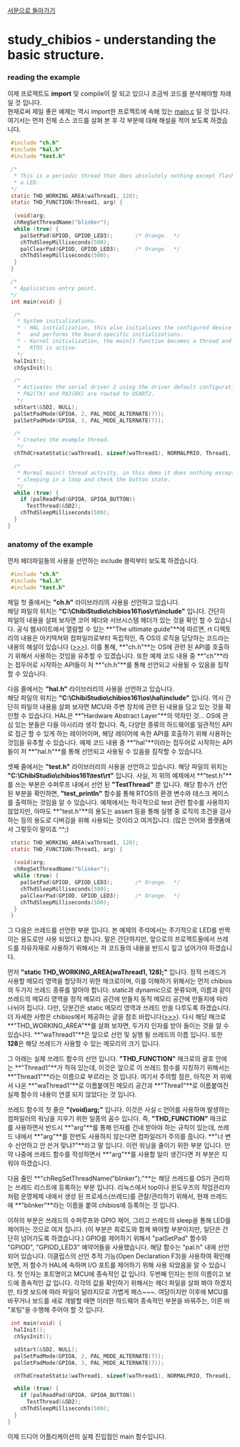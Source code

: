 [서문으로 돌아가기](README.md#howwhat---어떻게-무엇을-개발하고-공유할까)

# study_chibios - understanding the basic structure.

### reading the example
   
이제 프로젝트도 **import** 및 compile이 잘 되고 있으니 조금씩 코드를 분석해야할 차례일 것 입니다.   
현재로써 제일 좋은 예제는 역시 import한 프로젝트에 속해 있는 [main.c](projects/RT-STM32F407-DISCOVERY-01/main.c) 일 것 입니다.  
여기서는 먼저 전체 소스 코드를 살펴 본 후 각 부분에 대해 해설을 적어 보도록 하겠습니다.   
   
```C 
 #include "ch.h"
 #include "hal.h"
 #include "test.h"

 /*
  * This is a periodic thread that does absolutely nothing except flashing
  * a LED.
 */
 static THD_WORKING_AREA(waThread1, 128);
 static THD_FUNCTION(Thread1, arg) {
 
  (void)arg;
  chRegSetThreadName("blinker");
  while (true) {
    palSetPad(GPIOD, GPIOD_LED3);       /* Orange.  */
    chThdSleepMilliseconds(500);
    palClearPad(GPIOD, GPIOD_LED3);     /* Orange.  */
    chThdSleepMilliseconds(500);
  }
 }

 /*
  * Application entry point.
 */
 int main(void) {

  /*
   * System initializations.
   * - HAL initialization, this also initializes the configured device drivers
   *   and performs the board-specific initializations.
   * - Kernel initialization, the main() function becomes a thread and the
   *   RTOS is active.
   */
  halInit();
  chSysInit();

  /*
   * Activates the serial driver 2 using the driver default configuration.
   * PA2(TX) and PA3(RX) are routed to USART2.
   */
  sdStart(&SD2, NULL);
  palSetPadMode(GPIOA, 2, PAL_MODE_ALTERNATE(7));
  palSetPadMode(GPIOA, 3, PAL_MODE_ALTERNATE(7));

  /*
   * Creates the example thread.
   */
  chThdCreateStatic(waThread1, sizeof(waThread1), NORMALPRIO, Thread1, NULL);

  /*
   * Normal main() thread activity, in this demo it does nothing except
   * sleeping in a loop and check the button state.
   */
  while (true) {
    if (palReadPad(GPIOA, GPIOA_BUTTON))
      TestThread(&SD2);
    chThdSleepMilliseconds(500);
  }
}
```
  
  
### anatomy of the example
  
먼저 헤더파일들의 사용을 선언하는 include 블럭부터 보도록 하겠습니다.

```C
 #include "ch.h"
 #include "hal.h"
 #include "test.h"
```

제일 첫 줄에서는 **"ch.h"** 라이브러리의 사용을 선언하고 있습니다.   
해당 파일의 위치는 **"C:\ChibiStudio\chibios161\os\rt\include"** 입니다. 간단히 파일의 내용을 살펴 보자면 코어 헤더와 서브시스템 헤더가 있는 것을 확인 할 수 있습니다. 공식 웹사이트에서 열람할 수 있는 **"The ultimate guide"**에 따르면, rt 디렉토리의 내용은 아키텍쳐와 컴파일러로부터 독립적인, 즉 OS의 로직을 담당하는 코드라는 내용의 해설이 있습니다 ([>>>](http://www.chibios.org/dokuwiki/doku.php?id=chibios:book:architecture#the_big_picture)). 이를 통해, **"ch.h"**는 OS에 관련 된 API를 호출하기 위해서 사용하는 것임을 유추할 수 있겠습니다. 또한 예제 코드 내용 중 **"ch"**라는 접두어로 시작하는 API들이 저 **"ch.h"**를 통해 선언되고 사용될 수 있음을 짐작할 수 있습니다.   

다음 줄에서는 **"hal.h"** 라이브러리의 사용을 선언하고 있습니다.  
해당 파일의 위치는 **"C:\ChibiStudio\chibios161\os\hal\include"** 입니다. 역시 간단히 파일의 내용을 살펴 보자면 MCU와 주변 장치에 관련 된 내용을 담고 있는 것을 확인할 수 있습니다. HAL은 **"Hardware Abstract Layer"**의 약자인 것... OS에 관심 있는 분들은 다들 아시리라 생각 합니다. 즉, 다양한 종류의 하드웨어를 일관적인 API로 접근 할 수 있게 하는 레이어이며, 해당 레이어에 속한 API를 호출하기 위해 사용하는 것임을 유추할 수 있습니다. 예제 코드 내용 중 **"hal"**이라는 접두어로 시작하는 API들이 저 **"hal.h"**를 통해 선언되고 사용됭 수 있음을 짐작할 수 있습니다.   

셋째 줄에서는 **"test.h"** 라이브러리의 사용을 선언하고 있습니다. 해당 파일의 위치는 **"C:\ChibiStudio\chibios161\test\rt"** 입니다. 사실, 저 위의 예제에서 **"test.h"**를 쓰는 부분은 수퍼루프 내에서 선언 된 **"TestThread"** 뿐 입니다. 해당 함수가 선언된 부분을 확인하면, **"test_println"** 함수를 통해 RTOS의 환경 변수와 테스크 케이스를 출력하는 것임을 알 수 있습니다. 예제에서는 적극적으로 test 관련 함수를 사용하지 않았지만, 아마도 **"test.h"**의 용도는 assert 등을 통해 실행 중 로직의 조건을 검사하는 등의 용도로 디버깅을 위해 사용되는 것이라고 여겨집니다. (많은 언어와 플랫폼에서 그렇듯이 말이죠 ^^;)
  
```C
 static THD_WORKING_AREA(waThread1, 128);
 static THD_FUNCTION(Thread1, arg) {
 
  (void)arg;
  chRegSetThreadName("blinker");
  while (true) {
    palSetPad(GPIOD, GPIOD_LED3);       /* Orange.  */
    chThdSleepMilliseconds(500);
    palClearPad(GPIOD, GPIOD_LED3);     /* Orange.  */
    chThdSleepMilliseconds(500);
  }
 }
```
  
그 다음은 쓰레드를 선언한 부분 입니다. 본 예제의 주석에서는 주기적으로 LED를 반짝이는 용도로만 사용 되었다고 합니다. 말은 간단하지만, 앞으로의 프로젝트들에서 쓰레드를 자유자재로 사용하기 위해서는 저 코드들의 내용을 반드시 짚고 넘어가야 하겠습니다.  

먼저 **"static THD_WORKING_AREA(waThread1, 128);"** 입니다. 정적 쓰레드가 사용할 메모리 영역을 할당하기 위한 매크로이며, 이를 이해하기 위해서는 먼저 chibios의 두가지 쓰레드 종류를 알아야 합니다. static과 dynamic으로 분류되며, 이름과 같이 쓰레드의 메모리 영역을 정적 메모리 공간에 만들지 동적 메모리 공간에 만들지에 따라 나뉘어 집니다. 다만, 당분간은 static 메모리 영역과 쓰레드 만을 다루도록 하겠습니다. 더 자세한 사항은 chibios에서 제공하는 글을 참조 바랍니다([>>>](http://www.chibios.org/dokuwiki/doku.php?id=chibios:howtos:createthread)). 다시 해당 매크로 **"THD_WORKING_AREA"**를 살펴 보자면, 두가지 인자를 받아 들이는 것을 알 수 있습니다. **"waThread1"**은 앞으로 선언 및 실행 될 쓰레드의 이름 입니다. 또한 **128**은 해당 쓰레드가 사용할 수 있는 메모리의 크기 입니다.   
  
그 아래는 실제 쓰레드 함수의 선언 입니다. **"THD_FUNCTION"** 매크로의 괄호 안에는 **"Thread1"**가 적혀 있는데, 이것은 앞으로 이 쓰레드 함수를 지칭하기 위해서는 **"Thread1"**라는 이름으로 부르라는 것 입니다. 여기서 주의할 점은, 아직은 저 위에서 나온 **"waThread1"**로 이름붙여진 메모리 공간과 **"Threa1"**로 이름붙여진 실제 함수의 내용이 연결 되지 않았다는 것 입니다. 

쓰레드 함수의 첫 줄은 **"(void)arg;"** 입니다. 이것은 사실 c 언어를 사용하며 발생하는 컴파일러의 워닝을 지우기 위한 일종의 꼼수 입니다. 즉, **"THD_FUNCTION"** 매크로를 사용하면서 반드시 **"arg"**를 통해 인자를 건네 받아야 하는 규칙이 있는데, 쓰레드 내에서 **"arg"**를 한번도 사용하지 않는다면 컴파일러가 주의를 줍니다. **"너 변수 선언하고 안 쓴거 맞냐?"**라고 말 입니다. 이런 워닝을 줄이기 위한 부분 입니다. 만약 나중에 쓰레드 함수를 작성하면서 **"arg"**를 사용할 일이 생긴다면 저 부분은 지워야 하겠습니다. 

다음 줄인 **"chRegSetThreadName("blinker");"**는 해당 쓰레드를 OS가 관리하는 쓰레드 리스트에 등록하는 부분 입니다. 리눅스에서 top이나 윈도우즈의 작업관리자처럼 운영체제 내에서 생성 된 프로세스(쓰레드)를 관찰/관리하기 위해서, 현재 쓰레드에 **"blinker"**라는 이름을 붙여 chibios에 등록하는 것 입니다.  
  
이하의 부분은 쓰레드의 수퍼루프와 GPIO 제어, 그리고 쓰레드의 sleep을 통해 LED를 제어하는 것으로 여겨 집니다. (이 부분은 회로도와 함께 봐야할 부분이지만, 일단은 간단히 넘어가도록 하겠습니다.) GPIO를 제어하기 위해서 "palSetPad" 함수와 "GPIOD", "GPIOD_LED3" 예약어들을 사용했습니다. 해당 함수는 "pal.h" 내에 선언 되어 있습니다. 이클립스의 선언 추적 기능(Open Declaration F3)을 사용하여 확인해 보면, 저 함수가 HAL에 속하며 I/O 포트를 제어하기 위해 사용 되었음을 알 수 있습니다. 첫 인자는 포트명이고 MCU에 종속적인 값 입니다. 두번째 인자는 핀의 이름이고 보드에 종속적인 값 입니다. 각각의 값을 확인하기 위해서는 헤더 파일을 살펴 봐야 하겠지만, 타겟 보드에 따라 파일이 달라지므로 가볍게 패스~~~. 여담이지만 이후에 MCU를 바꾸거나 보드를 새로 개발할 때면 이러한 하드웨어 종속적인 부분을 바꿔주는, 이른 바 "포팅"을 수행해 주어야 할 것 입니다. 
  
```C
 int main(void) {
  halInit();
  chSysInit();

  sdStart(&SD2, NULL);
  palSetPadMode(GPIOA, 2, PAL_MODE_ALTERNATE(7));
  palSetPadMode(GPIOA, 3, PAL_MODE_ALTERNATE(7));

  chThdCreateStatic(waThread1, sizeof(waThread1), NORMALPRIO, Thread1, NULL);

  while (true) {
    if (palReadPad(GPIOA, GPIOA_BUTTON))
      TestThread(&SD2);
    chThdSleepMilliseconds(500);
  }
}
```

이제 드디어 어플리케이션의 실제 진입점인 main 함수입니다.  

